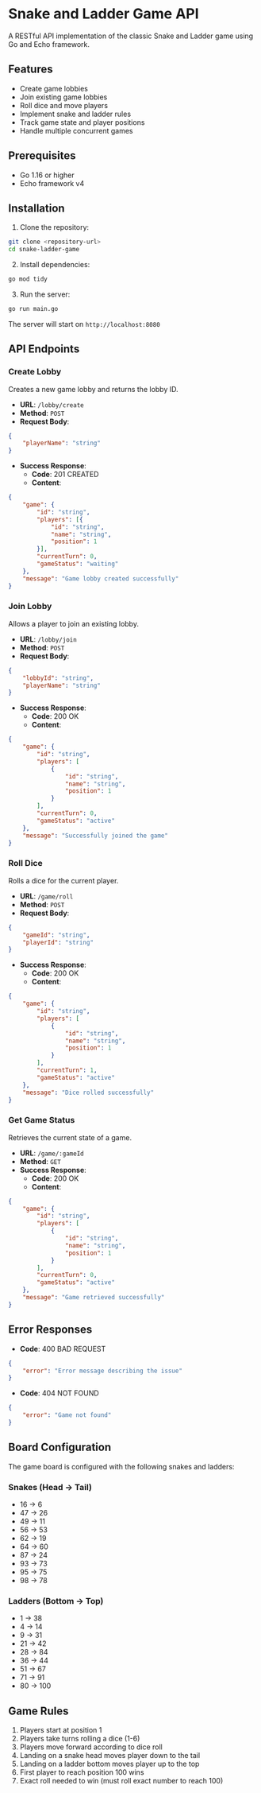 # Snake and Ladder Game API

A RESTful API implementation of the classic Snake and Ladder game using Go and Echo framework.

## Features

- Create game lobbies
- Join existing game lobbies
- Roll dice and move players
- Implement snake and ladder rules
- Track game state and player positions
- Handle multiple concurrent games

## Prerequisites

- Go 1.16 or higher
- Echo framework v4

## Installation

1. Clone the repository:
```bash
git clone <repository-url>
cd snake-ladder-game
```

2. Install dependencies:
```bash
go mod tidy
```

3. Run the server:
```bash
go run main.go
```

The server will start on `http://localhost:8080`

## API Endpoints

### Create Lobby
Creates a new game lobby and returns the lobby ID.

- **URL**: `/lobby/create`
- **Method**: `POST`
- **Request Body**:
```json
{
    "playerName": "string"
}
```
- **Success Response**:
  - **Code**: 201 CREATED
  - **Content**:
```json
{
    "game": {
        "id": "string",
        "players": [{
            "id": "string",
            "name": "string",
            "position": 1
        }],
        "currentTurn": 0,
        "gameStatus": "waiting"
    },
    "message": "Game lobby created successfully"
}
```

### Join Lobby
Allows a player to join an existing lobby.

- **URL**: `/lobby/join`
- **Method**: `POST`
- **Request Body**:
```json
{
    "lobbyId": "string",
    "playerName": "string"
}
```
- **Success Response**:
  - **Code**: 200 OK
  - **Content**:
```json
{
    "game": {
        "id": "string",
        "players": [
            {
                "id": "string",
                "name": "string",
                "position": 1
            }
        ],
        "currentTurn": 0,
        "gameStatus": "active"
    },
    "message": "Successfully joined the game"
}
```

### Roll Dice
Rolls a dice for the current player.

- **URL**: `/game/roll`
- **Method**: `POST`
- **Request Body**:
```json
{
    "gameId": "string",
    "playerId": "string"
}
```
- **Success Response**:
  - **Code**: 200 OK
  - **Content**:
```json
{
    "game": {
        "id": "string",
        "players": [
            {
                "id": "string",
                "name": "string",
                "position": 1
            }
        ],
        "currentTurn": 1,
        "gameStatus": "active"
    },
    "message": "Dice rolled successfully"
}
```

### Get Game Status
Retrieves the current state of a game.

- **URL**: `/game/:gameId`
- **Method**: `GET`
- **Success Response**:
  - **Code**: 200 OK
  - **Content**:
```json
{
    "game": {
        "id": "string",
        "players": [
            {
                "id": "string",
                "name": "string",
                "position": 1
            }
        ],
        "currentTurn": 0,
        "gameStatus": "active"
    },
    "message": "Game retrieved successfully"
}
```

## Error Responses

- **Code**: 400 BAD REQUEST
```json
{
    "error": "Error message describing the issue"
}
```

- **Code**: 404 NOT FOUND
```json
{
    "error": "Game not found"
}
```


## Board Configuration

The game board is configured with the following snakes and ladders:

### Snakes (Head → Tail)
- 16 → 6
- 47 → 26
- 49 → 11
- 56 → 53
- 62 → 19
- 64 → 60
- 87 → 24
- 93 → 73
- 95 → 75
- 98 → 78

### Ladders (Bottom → Top)
- 1 → 38
- 4 → 14
- 9 → 31
- 21 → 42
- 28 → 84
- 36 → 44
- 51 → 67
- 71 → 91
- 80 → 100

## Game Rules

1. Players start at position 1
2. Players take turns rolling a dice (1-6)
3. Players move forward according to dice roll
4. Landing on a snake head moves player down to the tail
5. Landing on a ladder bottom moves player up to the top
6. First player to reach position 100 wins
7. Exact roll needed to win (must roll exact number to reach 100)


